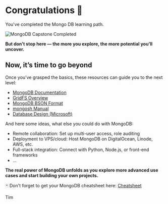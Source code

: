 # Congratulations 🎉

You've completed the Mongo DB learning path.

![MongoDB Capstone Completed](https://dummyimage.com/400x60/901090/ffffff\&text="MongoDB"+Completed)

**But don’t stop here — the more you explore, the more potential you’ll uncover.**

## Now, it’s time to go beyond

Once you’ve grasped the basics, these resources can guide you to the next level:

* [MongoDB Documentation](https://www.mongodb.com/docs/)
* [GridFS Overview](https://www.mongodb.com/docs/manual/core/gridfs/)
* [MongoDB BSON Format](https://www.mongodb.com/docs/manual/reference/bson-types/)
* [mongosh Manual](https://www.mongodb.com/docs/mongodb-shell/)
* [Database Design (Microsoft)](https://support.microsoft.com/en-us/office/database-design-basics-eb2159cf-1e30-401a-8084-bd4f9c9ca1f5)

And here some ideas, what else you could do with MongoDB:

* Remote collaboration: Set up multi-user access, role auditing
* Deployment to VPS/cloud: Host MongoDB on DigitalOcean, Linode, AWS, etc.
* Full-stack integration: Connect with Python, Node.js, or front-end frameworks
* ...

**The real power of MongoDB unfolds as you explore more advanced use cases and start building your own projects.**

🃏 Don't forget to get your MongoDB cheatsheet here: [Cheatsheet](https://github.com/tims-computer-academy/mongodb/blob/main/cheatsheet.md)

Tim
